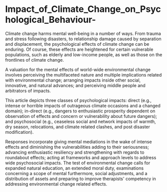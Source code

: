 # Impact_of_Climate_Change_on_Psychological_Behaviour-

Climate change harms mental well-being in a number of ways. From trauma and stress following disasters, to relationship damage caused by separation and displacement, the psychological effects of climate change can be enduring. Of course, these effects are heightened for certain vulnerable populations, such as elderly and low-income people, as well as those on the frontlines of climate change.

A valuation for the mental effects of world-wide environmental change involves perceiving the multifaceted nature and multiple implications related with environmental change; arranging impacts inside other social, innovative, and natural advances; and perceiving middle people and arbitrators of impacts.

This article depicts three classes of psychological impacts: direct (e.g., intense or horrible impacts of outrageous climate occasions and a changed domain); in-direct (e.g., dangers to enthusiastic prosperity dependent on observation of effects and concern or vulnerability about future dangers); and psychosocial (e.g., ceaseless social and network impacts of warmth, dry season, relocations, and climate related clashes, and post disaster modification).

Responses incorporate giving mental mediations in the wake of intense effects and diminishing the vulnerabilities adding to their seriousness; advancing enthusiastic resiliency and strengthening with regards to roundabout effects; acting at frameworks and approach levels to address wide psychosocial impacts. The test of environmental change calls for expanded natural education, an extended moral duty, examinations concerning a scope of mental furthermore, social adjustments, and a distribution of assets and preparing to improve therapists' competency in addressing environmental change related effects.

